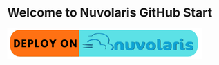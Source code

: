 # Welcome to Nuvolaris GitHub Start

[<img src="deploy-on-nuvolaris.png">](https://github.com/apps/gh-nuvapp)
